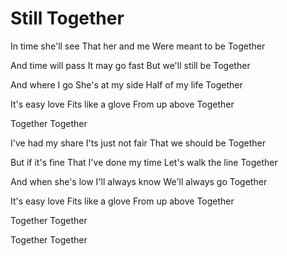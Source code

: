 # Still Together

In time she'll see
That her and me
Were meant to be
Together

And time will pass
It may go fast
But we'll still be
Together

And where I go
She's at my side
Half of my life
Together

It's easy love
Fits like a glove
From up above
Together

Together
Together

I've had my share
I'ts just not fair
That we should be
Together

But if it's fine
That I've done my time
Let's walk the line
Together

And when she's low
I'll always know
We'll always go
Together

It's easy love
Fits like a glove
From up above
Together

Together
Together

Together
Together
